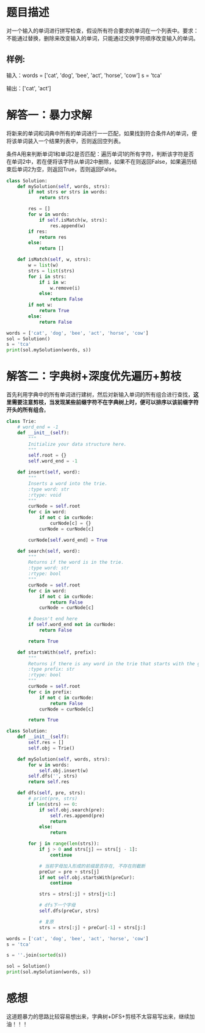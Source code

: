 # 题目描述

对一个输入的单词进行拼写检查，假设所有符合要求的单词在一个列表中。要求：不能通过替换，删除来改变输入的单词，只能通过交换字符顺序改变输入的单词。

## 样例:

输入：words = ['cat', 'dog', 'bee', 'act', 'horse', 'cow']
     s = 'tca'

输出：['cat', 'act']

# 解答一：暴力求解

将新来的单词和词典中所有的单词进行一一匹配，如果找到符合条件A的单词，便将该单词装入一个结果列表中，否则返回空列表。

条件A用来判断单词1和单词2是否匹配：遍历单词1的所有字符，判断该字符是否在单词2中，若在便将该字符从单词2中删除，如果不在则返回False，如果遍历结束后单词2为空，则返回True，否则返回False。

```python
class Solution:
    def mySolution(self, words, strs):
        if not strs or strs in words:
            return strs

        res = []
        for w in words:
            if self.isMatch(w, strs):
                res.append(w)
        if res:
            return res
        else:
            return []

    def isMatch(self, w, strs):
        w = list(w)
        strs = list(strs)
        for i in strs:
            if i in w:
                w.remove(i)
            else:
                return False
        if not w:
            return True
        else:
            return False

words = ['cat', 'dog', 'bee', 'act', 'horse', 'cow']
sol = Solution()
s = 'tca'
print(sol.mySolution(words, s))
```

# 解答二：字典树+深度优先遍历+剪枝

首先利用字典中的所有单词进行建树，然后对新输入单词的所有组合进行查找，**这里需要注意剪枝，当发现某些前缀字符不在字典树上时，便可以排序以该前缀字符开头的所有组合**。

```python
class Trie:
    # word_end = -1
    def __init__(self):
        """
        Initialize your data structure here.
        """
        self.root = {}
        self.word_end = -1

    def insert(self, word):
        """
        Inserts a word into the trie.
        :type word: str
        :rtype: void
        """
        curNode = self.root
        for c in word:
            if not c in curNode:
                curNode[c] = {}
            curNode = curNode[c]

        curNode[self.word_end] = True

    def search(self, word):
        """
        Returns if the word is in the trie.
        :type word: str
        :rtype: bool
        """
        curNode = self.root
        for c in word:
            if not c in curNode:
                return False
            curNode = curNode[c]

        # Doesn't end here
        if self.word_end not in curNode:
            return False

        return True

    def startsWith(self, prefix):
        """
        Returns if there is any word in the trie that starts with the given prefix.
        :type prefix: str
        :rtype: bool
        """
        curNode = self.root
        for c in prefix:
            if not c in curNode:
                return False
            curNode = curNode[c]

        return True

class Solution:
    def __init__(self):
        self.res = []
        self.obj = Trie()

    def mySolution(self, words, strs):
        for w in words:
            self.obj.insert(w)
        self.dfs('', strs)
        return self.res

    def dfs(self, pre, strs):
        # print(pre, strs)
        if len(strs) == 0:
            if self.obj.search(pre):
                self.res.append(pre)
                return
            else:
                return

        for j in range(len(strs)):
            if j > 0 and strs[j] == strs[j - 1]:
                continue

            # 当前字母加入形成的前缀是否存在, 不存在则截断
            preCur = pre + strs[j]
            if not self.obj.startsWith(preCur):
                continue

            strs = strs[:j] + strs[j+1:]

            # dfs下一个字母
            self.dfs(preCur, strs)

            # 复原
            strs = strs[:j] + preCur[-1] + strs[j:]

words = ['cat', 'dog', 'bee', 'act', 'horse', 'cow']
s = 'tca'

s = ''.join(sorted(s))

sol = Solution()
print(sol.mySolution(words, s))
```

# 感想

这道题暴力的思路比较容易想出来，字典树+DFS+剪枝不太容易写出来，继续加油！！！
